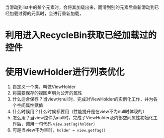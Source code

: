 当滑动到list中的某个元素时，会将其加载出来，而滑到别的元素后重新滑动到已经加载过得的元素时，会进行重新加载，
# 利用进入RecycleBin获取已经加载过的控件
# 使用ViewHolder进行列表优化
1. 自定义一个类，叫做ViewHolder
2. 将需要保存的视图声明为公开的属性
3. 什么适合保存？当view为null时，完成对ViewHolder的实例化工作，并为各个空间属性赋值
4. 什么时候用？什么时候都要用（性能提升是在view不为null时体现的）
5. 怎么用？当view控件为null时，完成了ViewHolder及内部空间属性初始化工作后，调用一句代码 `view.setTag(holder)`
6. 可是当view不为空时，`holder = view.getTag()`